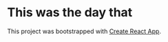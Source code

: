# This was the day that

This project was bootstrapped with [Create React App](https://github.com/facebook/create-react-app).